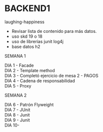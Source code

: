 # BACKEND1
laughing-happiness
* Revisar lista de contenido para más datos.
* uso skd 19 o 18
* uso de librerias junit log4j 
* base datos h2 

SEMANA 1 

DIA 1 - Facade \
DIA 2 - Template method \
DIA 3 - Completó ejercicio de mesa 2 - PAGOS\
DIA 4 - Cadena de responsabilidad\
DIA 5 - Proxy 

SEMANA 2 

DIA 6 - Patrón Flyweight\
DIA 7 - JUnit  \
DIA 8 -  Junit\
DIA 9 - Junit\
DIA 10-

